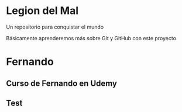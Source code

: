 # Legion del Mal
Un repositorio para conquistar el mundo

Básicamente aprenderemos más sobre Git y GitHub con este proyecto


# Fernando


## Curso de Fernando en Udemy

## Test
